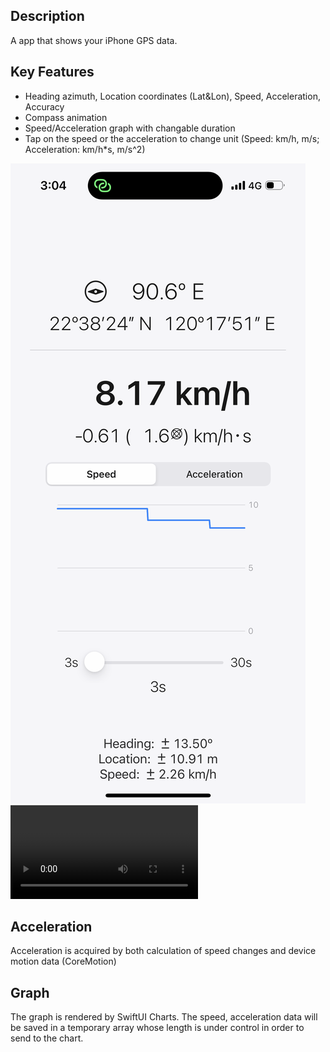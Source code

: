 ## Description
A app that shows your iPhone GPS data.

## Key Features
- Heading azimuth, Location coordinates (Lat&Lon), Speed, Acceleration, Accuracy
- Compass animation
- Speed/Acceleration graph with changable duration
- Tap on the speed or the acceleration to change unit (Speed: km/h, m/s; Acceleration: km/h*s, m/s^2)

![image](https://github.com/AndyTung401/SwiftUI-Speedometer/blob/main/IMG_4817.PNG)
<video src='https://github.com/AndyTung401/SwiftUI-Speedometer/blob/main/RPReplay_Final1713337534.mp4'>

## Acceleration
Acceleration is acquired by both calculation of speed changes and device motion data (CoreMotion)

## Graph
The graph is rendered by SwiftUI Charts. 
The speed, acceleration data will be saved in a temporary array whose length is under control in order to send to the chart.
